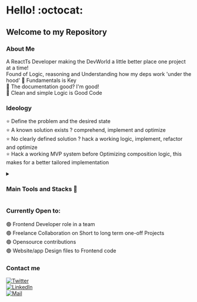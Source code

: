 # Hello! :octocat:
## Welcome to my Repository

### About Me
A ReactTs Developer making the DevWorld a little better place one project at a time!  
Found of Logic, reasoning and Understanding how my deps work 'under the hood' 
🔹 Fundamentals is Key  
🔹 The documentation good? I'm good!  
🔹 Clean and simple Logic is Good Code

### Ideology
⭐ Define the problem and the desired state  
⭐ A known solution exists ? comprehend, implement and optimize  
⭐ No clearly defined solution ? hack a working logic, implement, refactor and optimize  
⭐ Hack a working MVP system before Optimizing composition logic, this makes for a better tailored implementation  

<details><summary> <h3>Main Tools and Stacks 🔻 </h3> </summary>

| Tools | Notes |
| ---- | ----- |  
| Vanilla Js | preference: Functional Programming |
| React | Prefers abstracting modular functionality to custom hooks |
| Typescript | static typing + intellisense |
| DOM API | reinventing the wheel with JS? there's probably a DomAPI for it |
| React-router | Routing, url based state control |
| React-Query | Server synchronization, Anything not client State! |
| Zustand | Client State management |
| CSS | Tailwind CSS > SCSS > Styled components |
| HTML5 | no |
| API | integrations |
| JamStack | Frontend to HeadlessCMS |
| 🔴Figma | Design-Dev collab |
</details>  


### Currently Open to:
🟢 Frontend Developer role in a team  
🟢 Freelance Collaboration on Short to long term one-off Projects  
🟢 Opensource contributions  
🟢 Website/app Design files to Frontend code

### Contact me
[![Twitter](https://img.shields.io/twitter/url?label=Twitter&style=social&url=https%3A%2F%2Ftwitter.com%2Folufemi_david11)](https://twitter.com/olufemi_david11)  
[![LinkedIn](https://img.shields.io/twitter/url?label=LinkedIn&logo=h&style=social&url=https%3A%2F%2Fwww.linkedin.com%2Fin%2Fdavidolufemi%2F)](https://www.linkedin.com/in/davidolufemi/)  
<a href="mailto:oludave0511@gmail.com"> <img alt="Mail" src="https://img.shields.io/twitter/url?color=blue&label=Email&logo=h&logoColor=yellow&style=social&url=https%3A%2F%2Fwww.linkedin.com%2Fin%2Fdavidolufemi%2F"> </a>


<!--


**Davydx7/Davydx7** is a ✨ _special_ ✨ repository because its `README.md` (this file) appears on your GitHub profile.

Here are some ideas to get you started:

- 🔭 I’m currently working on ...
- 🌱 I’m currently learning ...
- 👯 I’m looking to collaborate on ...
- 🤔 I’m looking for help with ...
- 💬 Ask me about ...
- 📫 How to reach me: ...
- 😄 Pronouns: ...
- ⚡ Fun fact: ...
-->
